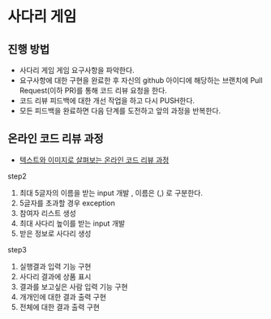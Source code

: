 # 사다리 게임
## 진행 방법
* 사다리 게임 게임 요구사항을 파악한다.
* 요구사항에 대한 구현을 완료한 후 자신의 github 아이디에 해당하는 브랜치에 Pull Request(이하 PR)를 통해 코드 리뷰 요청을 한다.
* 코드 리뷰 피드백에 대한 개선 작업을 하고 다시 PUSH한다.
* 모든 피드백을 완료하면 다음 단계를 도전하고 앞의 과정을 반복한다.

## 온라인 코드 리뷰 과정
* [텍스트와 이미지로 살펴보는 온라인 코드 리뷰 과정](https://github.com/nextstep-step/nextstep-docs/tree/master/codereview)


step2
1. 최대 5글자의 이름을 받는 input 개발 , 이름은 (,) 로 구분한다.
2. 5글자를 초과할 경우 exception
3. 참여자 리스트 생성
4. 최대 사다리 높이를 받는 input 개발
5. 받은 정보로 사다리 생성

step3
1. 실행결과 입력 기능 구현
2. 사다리 결과에 상품 표시
3. 결과를 보고싶은 사람 입력 기능 구현
4. 개개인에 대한 결과 출력 구현
5. 전체에 대한 결과 출력 구현